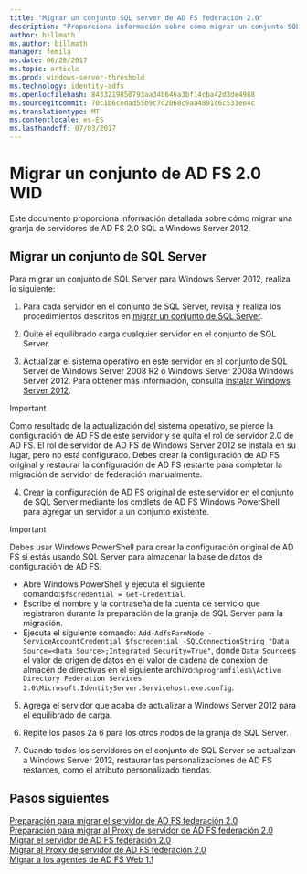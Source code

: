 ```yaml
---
title: "Migrar un conjunto SQL server de AD FS federación 2.0"
description: "Proporciona información sobre cómo migrar un conjunto SQL server 2.0 AD FS a Windows Server 2012"
author: billmath
ms.author: billmath
manager: femila
ms.date: 06/28/2017
ms.topic: article
ms.prod: windows-server-threshold
ms.technology: identity-adfs
ms.openlocfilehash: 8433219850793aa34b646a3bf14cba42d3de4988
ms.sourcegitcommit: 70c1b6cedad55b9c7d2068c9aa4891c6c533ee4c
ms.translationtype: MT
ms.contentlocale: es-ES
ms.lasthandoff: 07/03/2017
---
```

# <a name="migrate-an-ad-fs-20-wid-farm"></a>Migrar un conjunto de AD FS 2.0 WID  
Este documento proporciona información detallada sobre cómo migrar una granja de servidores de AD FS 2.0 SQL a Windows Server 2012.


## <a name="migrate-a-sql-server-farm"></a>Migrar un conjunto de SQL Server  
 Para migrar un conjunto de SQL Server para Windows Server 2012, realiza lo siguiente:  
  
1.  Para cada servidor en el conjunto de SQL Server, revisa y realiza los procedimientos descritos en [migrar un conjunto de SQL Server](prepare-to-migrate-a-sql-server-farm.md).  
  
2.  Quite el equilibrado carga cualquier servidor en el conjunto de SQL Server.  
  
3.  Actualizar el sistema operativo en este servidor en el conjunto de SQL Server de Windows Server 2008 R2 o Windows Server 2008a Windows Server 2012. Para obtener más información, consulta [instalar Windows Server 2012](https://technet.microsoft.com/library/jj134246.aspx).  
  
> [!IMPORTANT]
>  Como resultado de la actualización del sistema operativo, se pierde la configuración de AD FS de este servidor y se quita el rol de servidor 2.0 de AD FS. El rol de servidor de AD FS de Windows Server 2012 se instala en su lugar, pero no está configurado. Debes crear la configuración de AD FS original y restaurar la configuración de AD FS restante para completar la migración de servidor de federación manualmente.  
  
4.  Crear la configuración de AD FS original de este servidor en el conjunto de SQL Server mediante los cmdlets de AD FS Windows PowerShell para agregar un servidor a un conjunto existente.  
  
> [!IMPORTANT]
>  Debes usar Windows PowerShell para crear la configuración original de AD FS si estás usando SQL Server para almacenar la base de datos de configuración de AD FS.  

  - Abre Windows PowerShell y ejecuta el siguiente comando:`$fscredential = Get-Credential`.  
  - Escribe el nombre y la contraseña de la cuenta de servicio que registraron durante la preparación de la granja de SQL Server para la migración.  
  - Ejecuta el siguiente comando: `Add-AdfsFarmNode -ServiceAccountCredential $fscredential -SQLConnectionString "Data Source=<Data Source>;Integrated Security=True"`, donde `Data Source`es el valor de origen de datos en el valor de cadena de conexión de almacén de directivas en el siguiente archivo:`%programfiles%\Active Directory Federation Services 2.0\Microsoft.IdentityServer.Servicehost.exe.config`.  
  
5.  Agrega el servidor que acaba de actualizar a Windows Server 2012 para el equilibrado de carga.  
  
6.  Repite los pasos 2a 6 para los otros nodos de la granja de SQL Server.  
  
7.  Cuando todos los servidores en el conjunto de SQL Server se actualizan a Windows Server 2012, restaurar las personalizaciones de AD FS restantes, como el atributo personalizado tiendas.  

## <a name="next-steps"></a>Pasos siguientes
 [Preparación para migrar el servidor de AD FS federación 2.0](prepare-to-migrate-ad-fs-fed-server.md)   
 [Preparación para migrar al Proxy de servidor de AD FS federación 2.0](prepare-to-migrate-ad-fs-fed-proxy.md)   
 [Migrar el servidor de AD FS federación 2.0](migrate-the-ad-fs-fed-server.md)   
 [Migrar al Proxy de servidor de AD FS federación 2.0](migrate-the-ad-fs-2-fed-server-proxy.md)   
 [Migrar a los agentes de AD FS Web 1.1](migrate-the-ad-fs-web-agent.md)



